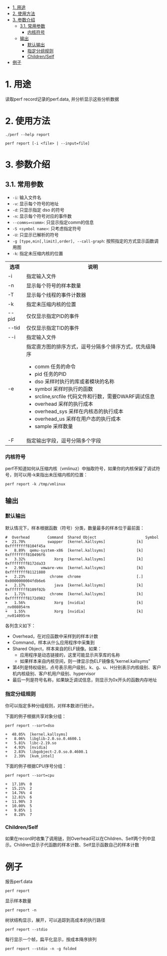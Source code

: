 
<!-- @import "[TOC]" {cmd="toc" depthFrom=1 depthTo=6 orderedList=false} -->

<!-- code_chunk_output -->

- [1. 用途](#1-用途)
- [2. 使用方法](#2-使用方法)
- [3. 参数介绍](#3-参数介绍)
  - [3.1. 常用参数](#31-常用参数)
    - [内核符号](#内核符号)
  - [输出](#输出)
    - [默认输出](#默认输出)
    - [指定分组规则](#指定分组规则)
    - [Children/Self](#childrenself)
- [例子](#例子)

<!-- /code_chunk_output -->

# 1. 用途

读取perf record记录的perf.data, 并分析显示这些分析数据

# 2. 使用方法

```
./perf --help report
```

```
perf report [-i <file> | --input=file]
```

# 3. 参数介绍

## 3.1. 常用参数

* `-i`: 输入文件名
* `-v`: 显示每个符号的地址
* `-d`: 只显示指定 dso 的符号
* `-n`: 显示每个符号对应的事件数
* `--comms=<comm>`: 只显示指定comm的信息
* `-S <symbol name>`: 只考虑指定符号 
* `-U`: 只显示已解析的符号
* `-g [type,min[,limit],order], --call-graph`: 按照指定的方式显示函数调用图
* `-k`: 指定未压缩内核的位置

<table>
    <tr>
        <th>选项</th>
        <th>说明</th>
    </tr>
    <tr>
        <td>-i</td>
        <td>指定输入文件</td>
    </tr>
    <tr>
        <td>-n</td>
        <td>显示每个符号的样本数量</td>
    </tr>
    <tr>
        <td>-T</td>
        <td>显示每个线程的事件计数器</td>
    </tr>
    <tr>
        <td>-k</td>
        <td>指定未压缩内核的位置</td>
    </tr>
    <tr>
        <td>--pid</td>
        <td>仅仅显示指定PID的事件</td>
    </tr>
    <tr>
        <td>--tid</td>
        <td>仅仅显示指定TID的事件</td>
    </tr>
    <tr>
        <td>--i</td>
        <td>指定输入文件</td>
    </tr>
    <tr>
        <td>-e</td>
        <td>
指定直方图的排序方式，逗号分隔多个排序方式，优先级降序<br>
<ul>
<li>comm 任务的命令</li>
<li>pid 任务的PID</li>
<li>dso 采样时执行的库或者模块的名称</li>
<li>symbol 采样时执行的函数</li>
<li>srcline,srcfile 代码文件和行数，需要DWARF调试信息</li>
<li>overhead 采样的执行成本</li>
<li>overhead_sys 采样在内核态的执行成本</li>
<li>overhead_us 采样在用户态的执行成本</li>
<li>sample 采样数量</li>
</ul>
        </td>
    </tr>
    <tr>
        <td>-F</td>
        <td>指定输出字段，逗号分隔多个字段</td>
    </tr>
</table>

### 内核符号

perf不知道如何从压缩内核（vmlinuz）中抽取符号，如果你的内核保留了调试符号，则可以用-k来指出未压缩内核的位置：

```
perf report -k /tmp/vmlinux
```

## 输出

### 默认输出

默认情况下，样本根据函数（符号）分类，数量最多的样本位于最前面：

```
#  Overhead        Command  Shared Object                      Symbol
+  21.70%          swapper  [kernel.kallsyms]              [k] 0xffffffff8104f45a
+   8.89%  qemu-system-x86  [kernel.kallsyms]              [k] 0xffffffff810496f6
+   3.32%             Xorg  [kernel.kallsyms]              [k] 0xffffffff8172da33
+   2.96%       vmware-vmx  [kernel.kallsyms]              [k] 0xffffffff81121880
+   2.23%           chrome  chrome                         [.] 0x0000000004fdb6e6
+   2.17%             java  [kernel.kallsyms]              [k] 0xffffffff8109f02b
+   1.71%           chrome  [kernel.kallsyms]              [k] 0xffffffff8172d982
+   1.56%             Xorg  [nvidia]                       [k] _nv008054rm
+   1.55%             Xorg  [nvidia]                       [k] _nv014095rm
```

各列含义如下：

* Overhead，在对应函数中采样到的样本计数
* Command，样本从什么应用程序中采集到
* Shared Object，样本来自的ELF镜像。如果：
  * 应用程序是动态链接的，这里可能显示共享库的名称
  * 如果样本来自内核空间，则一律显示伪ELF镜像名“kernel.kallsyms”
* 第4列是特权级别，点号表示用户级别，k、g、u、H分别表示内核级别、客户机内核级别、客户机用户级别、hypervisor
* 最后一列是符号名称，如果缺乏调试信息，则显示为0x开头的函数内存地址

### 指定分组规则

你可以指定多种分组规则，对样本数进行统计。

下面的例子根据共享对象分组：

```
perf report --sort=dso
 
+  48.05%  [kernel.kallsyms]                                                                                                                                                             
+   8.06%  libglib-2.0.so.0.4600.1                                                                                                                                                       
+   5.81%  libc-2.19.so                                                                                                                                                                  
+   4.93%  [nvidia]                                                                                                                                                                      
+   2.83%  libgobject-2.0.so.0.4600.1                                                                                                                                                    
+   2.39%  [kvm_intel]  
```

下面的例子根据CPU序号分组：

```
perf report --sort=cpu
 
+  17.10%  0                                                                                                                                                                             
+  15.21%  2                                                                                                                                                                             
+  14.76%  4                                                                                                                                                                             
+  12.81%  6                                                                                                                                                                             
+  11.98%  3                                                                                                                                                                             
+  10.00%  5                                                                                                                                                                             
+   9.85%  1                                                                                                                                                                             
+   8.28%  7  
```

### Children/Self

如果在record时收集了调用链，则Overhead可以在Children、Self两个列中显示。Children显示子代函数的样本计数、Self显示函数自己的样本计数

# 例子

报告perf.data

```
perf report
```
显示样本数量

```
perf report -n
```

树状结构显示，展开，可以追踪到高成本的执行路径

```
perf report --stdio
```

每行显示一个帧，扁平化显示，按成本降序排列

```
perf report --stdio -n -g folded
```